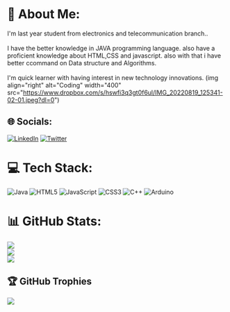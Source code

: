 # 💫 About Me:
I'm last year student from electronics and telecommunication branch..<br><br>I have the better knowledge in JAVA programming language. also have a proficient knowledge about HTML,CSS and javascript. also with that i have better ccommand on Data structure and Algorithms.<br><br>I'm quick learner with having interest in new technology innovations.
(img align="right" alt="Coding" width="400" src="https://www.dropbox.com/s/hswfi3q3gt0f6ul/IMG_20220819_125341-02-01.jpeg?dl=0")


## 🌐 Socials:
[![LinkedIn](https://img.shields.io/badge/LinkedIn-%230077B5.svg?logo=linkedin&logoColor=white)](https://linkedin.com/in/https://www.linkedin.com/in/amit-khedkar-740481199/) [![Twitter](https://img.shields.io/badge/Twitter-%231DA1F2.svg?logo=Twitter&logoColor=white)](https://twitter.com/witter.com/Amitkhedkar41) 

# 💻 Tech Stack:
![Java](https://img.shields.io/badge/java-%23ED8B00.svg?style=for-the-badge&logo=java&logoColor=white) ![HTML5](https://img.shields.io/badge/html5-%23E34F26.svg?style=for-the-badge&logo=html5&logoColor=white) ![JavaScript](https://img.shields.io/badge/javascript-%23323330.svg?style=for-the-badge&logo=javascript&logoColor=%23F7DF1E) ![CSS3](https://img.shields.io/badge/css3-%231572B6.svg?style=for-the-badge&logo=css3&logoColor=white) ![C++](https://img.shields.io/badge/c++-%2300599C.svg?style=for-the-badge&logo=c%2B%2B&logoColor=white) ![Arduino](https://img.shields.io/badge/-Arduino-00979D?style=for-the-badge&logo=Arduino&logoColor=white)
# 📊 GitHub Stats:
![](https://github-readme-stats.vercel.app/api?username=amitkhedkar41&theme=blue-green&hide_border=false&include_all_commits=false&count_private=false)<br/>
![](https://github-readme-streak-stats.herokuapp.com/?user=amitkhedkar41&theme=blue-green&hide_border=false)<br/>
![](https://github-readme-stats.vercel.app/api/top-langs/?username=amitkhedkar41&theme=blue-green&hide_border=false&include_all_commits=false&count_private=false&layout=compact)

## 🏆 GitHub Trophies
![](https://github-profile-trophy.vercel.app/?username=amitkhedkar41&theme=radical&no-frame=false&no-bg=true&margin-w=4)
